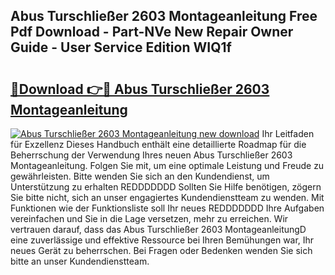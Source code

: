 ## Abus Turschließer 2603 Montageanleitung Free Pdf Download - Part-NVe New Repair Owner Guide - User Service Edition WIQ1f

# <h2><a href="http://df8470.blite.top/?on=Abus+Turschlie%c3%9fer+2603+Montageanleitung">🔗Download 👉🔴 Abus Turschließer 2603 Montageanleitung</a></h2>

[![Abus Turschließer 2603 Montageanleitung new download](https://i.imgur.com/lujVjoI.png)](http://df8470.blite.top/?on=Abus+Turschlie%c3%9fer+2603+Montageanleitung)
Ihr Leitfaden für Exzellenz Dieses Handbuch enthält eine detaillierte Roadmap für die Beherrschung der Verwendung Ihres neuen Abus Turschließer 2603 Montageanleitung. Folgen Sie mit, um eine optimale Leistung und Freude zu gewährleisten. Bitte wenden Sie sich an den Kundendienst, um Unterstützung zu erhalten REDDDDDDD Sollten Sie Hilfe benötigen, zögern Sie bitte nicht, sich an unser engagiertes Kundendienstteam zu wenden. Mit Funktionen wie der Funktionsliste soll Ihr neues REDDDDDDD Ihre Aufgaben vereinfachen und Sie in die Lage versetzen, mehr zu erreichen. Wir vertrauen darauf, dass das Abus Turschließer 2603 MontageanleitungD eine zuverlässige und effektive Ressource bei Ihren Bemühungen war, Ihr neues Gerät zu beherrschen. Bei Fragen oder Bedenken wenden Sie sich bitte an unser Kundendienstteam.
